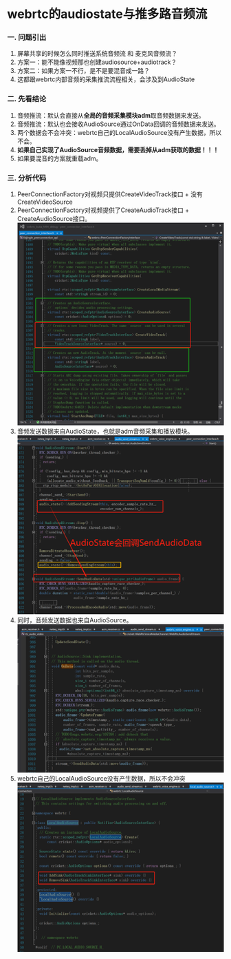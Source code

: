 # webrtc的audiostate与推多路音频流

### 一. 问题引出
1. 屏幕共享的时候怎么同时推送系统音频流 和 麦克风音频流？
2. 方案一：能不能像视频那也创建audiosource+audiotrack？
3. 方案二：如果方案一不行，是不是要混音成一路？
4. 这都跟webrtc内部音频的采集推流流程相关，会涉及到AudioState

### 二. 先看结论
1. 音频推流：默认会直接从**全局的音频采集模块adm**取音频数据来发送。
2. 音频推流：默认也会接收AudioSource通过OnData回调的音频数据来发送。
3. 两个数据会不会冲突：webrtc自己的LocalAudioSource没有产生数据，所以不会。
4. **如果自己实现了AudioSource音频数据，需要丢掉从adm获取的数据！！！**
5. 如果要混音的方案就重载adm。

### 三. 分析代码
1. PeerConnectionFactory对视频只提供CreateVideoTrack接口 + 没有CreateVideoSource
2. PeerConnectionFactory对视频提供了CreateAudioTrack接口 + CreateAudioSource接口。
![](.webrtc的audiostate与推多路音频流_images/61c10dd3.png)
3. 音频发送数据来自AudioState，也就是adm音频采集和播放模块。
![](.webrtc的audiostate与推多路音频流_images/feafa09e.png)
4. 同时，音频发送数据也来自AudioSource。
![](.webrtc的audiostate与推多路音频流_images/54a9c17d.png)
5. webrtc自己的LocalAudioSource没有产生数据，所以不会冲突
![](.webrtc的audiostate与推多路音频流_images/050e4304.png)